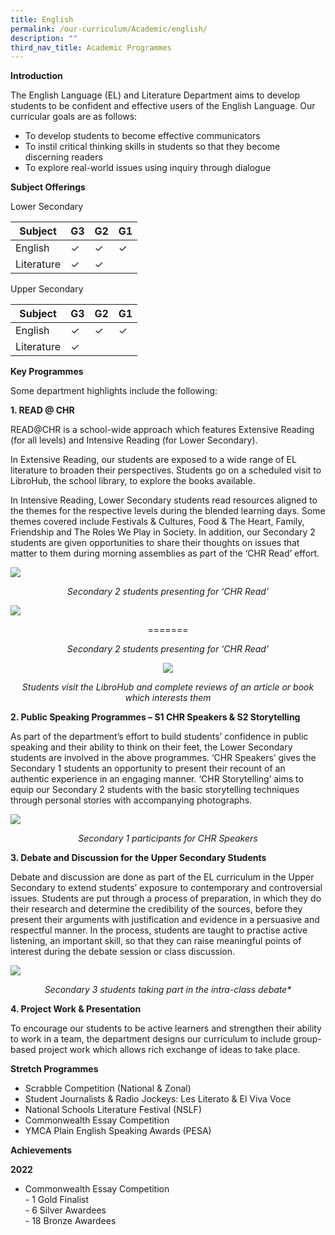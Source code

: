 ```yaml
---
title: English
permalink: /our-curriculum/Academic/english/
description: ""
third_nav_title: Academic Programmes
---
```

**Introduction**

The English Language (EL) and Literature Department aims to develop students to be confident and effective users of the English Language. Our curricular goals are as follows: 

* To develop students to become effective communicators
* To instil critical thinking skills in students so that they become discerning readers
* To explore real-world issues using inquiry through dialogue

**Subject Offerings**

Lower Secondary

| Subject| G3 | G2 | G1 |
| -------- | -------- | -------- | ------ |
| English   | ✓     | ✓     | ✓|
| Literature   | ✓     | ✓     | |

Upper Secondary

| Subject| G3 | G2 | G1 |
| -------- | -------- | -------- | ------ |
| English   | ✓     | ✓     | ✓|
| Literature   | ✓     |      |       |

**Key Programmes**

Some department highlights include the following:

**1. READ @ CHR**

READ@CHR is a school-wide approach which features Extensive Reading (for all levels) and Intensive Reading (for Lower Secondary).

In Extensive Reading, our students are exposed to a wide range of EL literature to broaden their perspectives. Students go on a scheduled visit to LibroHub, the school library, to explore the books available.

In Intensive Reading, Lower Secondary students read resources aligned to the themes for the respective levels during the blended learning days. Some themes covered include Festivals &amp; Cultures, Food &amp; The Heart, Family, Friendship and The Roles We Play in Society. In addition, our Secondary 2 students are given opportunities to share their thoughts on issues that matter to them during morning assemblies as part of the ‘CHR Read’ effort. 

![](/images/Our%20Experience/Academic%20Programmes/English/english2.jpeg)


<center><i>Secondary 2 students presenting for ‘CHR Read’ </i></center>
	
![](/images/Our%20Experience/Academic%20Programmes/English/english4.jpeg)	

<center>
=======
	
*Secondary 2 students presenting for ‘CHR Read’*
	
![](/images/Our%20Experience/Academic%20Programmes/English/english4.jpeg)	


<i>Students visit the LibroHub and complete reviews of an article or book which interests them </i>

</center>

**2. Public Speaking Programmes – S1 CHR Speakers &amp; S2 Storytelling**

As part of the department’s effort to build students’ confidence in public speaking and their ability to think on their feet, the Lower Secondary students are involved in the above programmes. ‘CHR Speakers’ gives the Secondary 1 students an opportunity to present their recount of an authentic experience in an engaging manner. ‘CHR Storytelling’ aims to equip our Secondary 2 students with the basic storytelling techniques through personal stories with accompanying photographs. 
	
![](/images/Our%20Experience/Academic%20Programmes/English/english1.jpeg)


<p></p><center>
	
<i>Secondary 1 participants for CHR Speakers </i>

<p></p></center>


**3. Debate and Discussion for the Upper Secondary Students**

Debate and discussion are done as part of the EL curriculum in the Upper Secondary to extend students’ exposure to contemporary and controversial issues. Students are put through a process of preparation, in which they do their research and determine the credibility of the sources, before they present their arguments with justification and evidence in a persuasive and respectful manner. In the process, students are taught to practise active listening, an important skill, so that they can raise meaningful points of interest during the debate session or class discussion.



![](/images/Our%20Experience/Academic%20Programmes/English/english3.jpg)

<p></p><center>
	
<i>Secondary 3 students taking part in the intra-class debate*</i>
	
<p></p></center>

**4. Project Work &amp; Presentation**

To encourage our students to be active learners and strengthen their ability to work in a team, the department designs our curriculum to include group-based project work which allows rich exchange of ideas to take place.  

**Stretch Programmes**
* Scrabble Competition (National &amp; Zonal)
* Student Journalists &amp; Radio Jockeys: Les Literato &amp; El Viva Voce
* National Schools Literature Festival (NSLF)
* Commonwealth Essay Competition
* YMCA Plain English Speaking Awards (PESA)

**Achievements**

**2022**
* Commonwealth Essay Competition <br>
			- 1 Gold Finalist <br>
			- 6 Silver Awardees <br>
			- 18 Bronze Awardees <br>